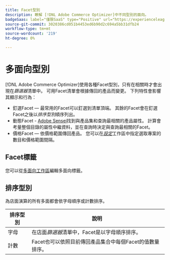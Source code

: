 ```yaml
---
title: Facet型別
description: 瞭解 [!DNL Adobe Commerce Optimizer]中不同型別的面向。
badgeSaas: label="僅限SaaS" type="Positive" url="https://experienceleague.adobe.com/en/docs/commerce/user-guides/product-solutions" tooltip="僅適用於Adobe Commerce as a Cloud Service和Adobe Commerce Optimizer專案(Adobe管理的SaaS基礎結構)。"
source-git-commit: 3020386cd051b4453ed6b90d2c694a5bb31dfb24
workflow-type: tm+mt
source-wordcount: '219'
ht-degree: 0%

---
```


# 多面向型別

[!DNL Adobe Commerce Optimizer]使用各種Facet型別，只有在相關時才會出現在&#x200B;*篩選器*&#x200B;清單中。 可用Facet清單會根據傳回的產品而變更。 下列特性會影響其顯示和行為：

- 釘選Facet — 最常用的Facet可以釘選到清單頂端。 其餘的Facet會在釘選Facet之後以&#x200B;*排序型別*&#x200B;順序列出。
- 動態Facet - [Adobe Sensei](https://www.adobe.com/sensei.html)找到與產品集和查詢最相關的產品屬性。 計算會考量整個目錄的屬性中繼資料，並在查詢時決定與查詢最相關的Facet。
- 價格Facet — 依價格範圍傳回產品。 您可以在&#x200B;[*設定*](../../settings.md)&#x200B;工作區中指定選取專案的數目和價格範圍間隔。

## Facet標籤

您可以從[多面向工作區](workspace.md)編輯多面向標籤。

## 排序型別

為店面演算的所有多面都會依字母順序或計數排序。

| 排序型別 | 說明 |
|--- |--- |
| 字母 | 在店面&#x200B;*篩選器*&#x200B;清單中，Facet是以字母順序排序。 |
| 計數 | Facet也可以依照目前傳回產品集合中每個Facet的值數量排序。 |
